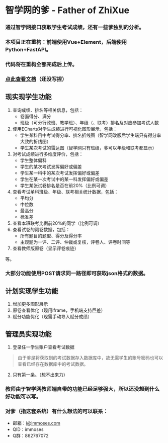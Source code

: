 #  智学网的爹 - Father of ZhiXue
### 通过智学网接口获取学生考试成绩，还有一些爹独到的分析。
### 本项目正在重构：前端使用Vue+Element，后端使用Python+FastAPI。
### 代码将在重构全部完成后上传。
### [点此查看文档](https://github.com/immoses648/father-of-zhixue)（还没写捏）


## 现实现学生功能
1. 查询成绩、排名等相关信息，包括：
    - 卷面得分、满分
    - 班级（可分行政班、教学班）、年级（、联考）排名及对应参加考试人数
2. 使用ECharts对学生成绩进行可视化图形展示，包括：
    - 学生某科目中考试得分率、排名折线图（智学网改版后学生端只有得分率大致的折线图）
    - 学生某次考试的雷达图（智学网只有班级，爹可以年级和联考都显示）
3. 对考试成绩进行多维度评价，包括：
    - 学生整体偏科
    - 学生的某次考试发挥偏好或偏差
    - 学生某一科中的某次考试发挥偏好或偏差
    - 学生在某一次考试中的某一科发挥偏好或偏差
    - 学生某张试卷排名是否在前20%（比例可调）
4. 查看考试单科班级、年级、联考相关统计数据，包括：
    - 平均分
    - 中位数
    - 最高分
    - 标准差
5. 查看本班联考比例前20%的同学（比例可调）
6. 查看试卷的阅卷数据，包括：
    - 所有题目的题型、得分及得分率
    - 主观题为一评、二评、仲裁或复核，评卷人、评卷时间等
7. 查看教师版原卷（显示评卷痕迹）

等。
### 大部分功能使用POST请求同一路径即可获取json格式的数据。


## 计划实现学生功能
1. 增加更多图形展示
2. 原卷查看优化（现用iframe，手机端支持巨差）
3. 赋分功能优化（现需手动导入赋分成绩）


## 管理员实现功能
1. 登录任一学生账户查看考试数据
> 由于爹是将获取到的考试数据存入数据库中，故无需学生的账号密码也可以查看已经存在数据库中的考试数据。
2. 只有第一条。（想不出来力）



### 教师由于智学网教师端自带的功能已经足够强大，所以还没想到什么好功能可以写。
### 对爹（指这套系统）有什么想法的可以联系：
  - 邮箱：[i@immoses.com](mailto:i@immoses.com)
  - QID：immoses
  - Q群：862767072
